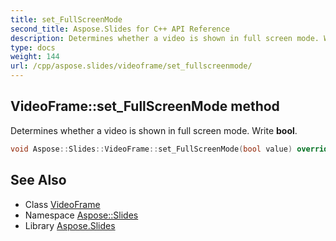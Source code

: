 ```yaml
---
title: set_FullScreenMode
second_title: Aspose.Slides for C++ API Reference
description: Determines whether a video is shown in full screen mode. Write bool.
type: docs
weight: 144
url: /cpp/aspose.slides/videoframe/set_fullscreenmode/
---
```

## VideoFrame::set_FullScreenMode method


Determines whether a video is shown in full screen mode. Write **bool**.

```cpp
void Aspose::Slides::VideoFrame::set_FullScreenMode(bool value) override
```

## See Also

* Class [VideoFrame](../)
* Namespace [Aspose::Slides](../../)
* Library [Aspose.Slides](../../../)
